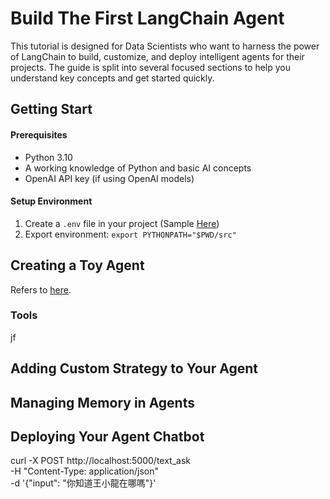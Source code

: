 # Build The First LangChain Agent

This tutorial is designed for Data Scientists who want to harness the power of LangChain to build, customize, and deploy intelligent agents for their projects. The guide is split into several focused sections to help you understand key concepts and get started quickly.

## Getting Start

#### Prerequisites

- Python 3.10
- A working knowledge of Python and basic AI concepts
- OpenAI API key (if using OpenAI models)

#### Setup Environment

1. Create a `.env` file in your project (Sample [Here](.env.template))
2. Export environment: `export PYTHONPATH="$PWD/src"`

## Creating a Toy Agent

Refers to [here](./examples/create_toy_agent.py).

### Tools 

jf


## Adding Custom Strategy to Your Agent

## Managing Memory in Agents

## Deploying Your Agent Chatbot

curl -X POST http://localhost:5000/text_ask \
     -H "Content-Type: application/json" \
     -d '{"input": "你知道王小龍在哪嗎"}'